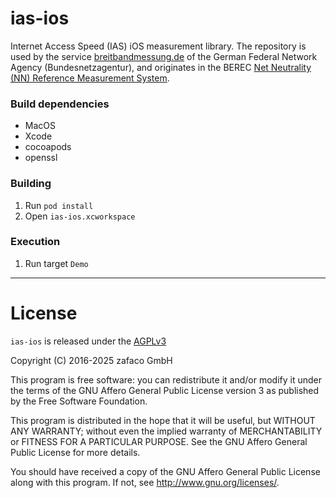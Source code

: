 # ias-ios #

Internet Access Speed (IAS) iOS measurement library. The repository is used by the service [breitbandmessung.de](https://breitbandmessung.de) of the German Federal Network Agency (Bundesnetzagentur), and originates in the BEREC [Net Neutrality (NN) Reference Measurement System](https://github.com/net-neutrality-tools/nntool).

### Build dependencies ###
* MacOS
* Xcode
* cocoapods
* openssl

### Building ###

1. Run `pod install`
2. Open `ias-ios.xcworkspace`

### Execution ###

1. Run target `Demo`

---------------

# License #

`ias-ios` is released under the [AGPLv3](https://www.gnu.org/licenses/agpl-3.0.txt)

Copyright (C) 2016-2025 zafaco GmbH

This program is free software: you can redistribute it and/or modify
it under the terms of the GNU Affero General Public License version 3 
as published by the Free Software Foundation.

This program is distributed in the hope that it will be useful,
but WITHOUT ANY WARRANTY; without even the implied warranty of
MERCHANTABILITY or FITNESS FOR A PARTICULAR PURPOSE.  See the
GNU Affero General Public License for more details.

You should have received a copy of the GNU Affero General Public License
along with this program.  If not, see <http://www.gnu.org/licenses/>.
